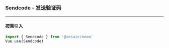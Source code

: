 ### Sendcode - 发送验证码

---
#### 按需引入

```js
import { Sendcode } from '@insaic/neon'
Vue.use(Sendcode)
```